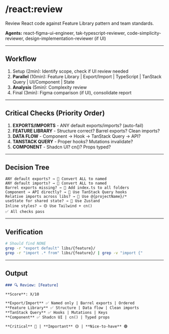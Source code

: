 # /react:review

Review React code against Feature Library pattern and team standards.

**Agents:** react-figma-ui-engineer, tak-typescript-reviewer, code-simplicity-reviewer, design-implementation-reviewer (if UI)

---

## Workflow

1. Setup (2min): Identify scope, check if UI review needed
2. **Parallel** (10min): Feature Library | Export/Import | TypeScript | TanStack Query | UI/Component | State
3. **Analysis** (5min): Complexity review
4. Final (3min): Figma comparison (if UI), consolidate report

---

## Critical Checks (Priority Order)

1. **EXPORTS/IMPORTS** - ANY default exports/imports? (auto-fail)
2. **FEATURE LIBRARY** - Structure correct? Barrel exports? Clean imports?
3. **DATA FLOW** - Component → Hook → TanStack Query → API?
4. **TANSTACK QUERY** - Proper hooks? Mutations invalidate?
5. **COMPONENT** - Shadcn UI? cn()? Props typed?

---

## Decision Tree

```
ANY default exports? → 🔴 Convert ALL to named
ANY default imports? → 🔴 Convert ALL to named
Barrel exports missing? → 🔴 Add index.ts to all folders
Component → API directly? → 🔴 Use TanStack Query hooks
Relative imports across libs? → 🔴 Use @{projectName}/*
useState for shared state? → 🔴 Use Zustand
Inline styles? → 🟡 Use Tailwind + cn()
✅ All checks pass
```

---

## Verification

```bash
# Should find NONE
grep -r "export default" libs/{feature}/
grep -r "import .* from" libs/{feature}/ | grep -v "import {"
```

---

## Output

```markdown
### 🔍 Review: [Feature]

**Score**: X/10

**Export/Import** ✅ Named only | Barrel exports | Ordered
**Feature Library** ✅ Structure | Data flow | Clean imports
**TanStack Query** ✅ Hooks | Mutations | Keys
**Component** ✅ Shadcn UI | cn() | Typed props

**Critical** 🔴 | **Important** 🟡 | **Nice-to-have** 🟢
```
